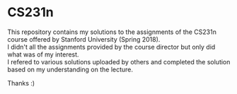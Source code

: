 # CS231n


This repository contains my solutions to the assignments of the CS231n course offered by Stanford University (Spring 2018). <br>
I didn't all the assignments provided by the course director but only did what was of my interest.<br>
I refered to various solutions uploaded by others and completed the solution based on my understanding on the lecture.<br>

Thanks :)
